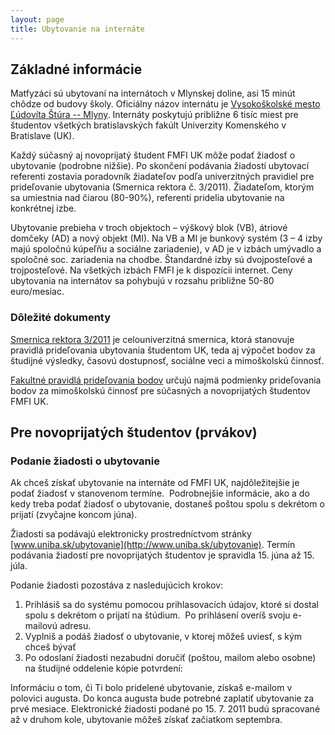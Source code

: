 ```yaml
---
layout: page
title: Ubytovanie na internáte
---
```


## Základné informácie

Matfyzáci sú ubytovaní na internátoch v Mlynskej doline, asi 15 minút chôdze od budovy školy. Oficiálny názov internátu je [Vysokoškolské mesto Ľúdovíta Štúra -- Mlyny](http://www.mlyny.uniba.sk/). Internáty poskytujú približne 6 tisíc miest pre študentov všetkých bratislavských fakúlt Univerzity Komenského v Bratislave (UK).

Každý súčasný aj novoprijatý študent FMFI UK môže podať žiadosť o ubytovanie (podrobne nižšie). Po skončení podávania žiadostí ubytovací referenti zostavia poradovník žiadateľov podľa univerzitných pravidiel pre prideľovanie ubytovania (Smernica rektora č. 3/2011). Žiadateľom, ktorým sa umiestnia nad čiarou (80-90%), referenti pridelia ubytovanie na konkrétnej izbe.

Ubytovanie prebieha v troch objektoch – výškový blok (VB), átriové domčeky (AD) a nový objekt (MI). Na VB a MI je bunkový systém (3 – 4 izby majú spoločnú kúpeľňu a sociálne zariadenie), v AD je v izbách umývadlo a spoločné soc. zariadenia na chodbe. Štandardné izby sú dvojposteľové a trojposteľové. Na všetkých izbách FMFI je k dispozícii internet. Ceny ubytovania na internátov sa pohybujú v rozsahu približne 50-80 euro/mesiac.

### Dôležité dokumenty

[Smernica rektora 3/2011](http://www.uniba.sk/fileadmin/user_upload/editors/subweby/ubytovanie/Vp_2011_3_Smernica_rektora_UK_ktora_upravuje_pravidla_rozdelovania_ubytovacej_kapacity___-_pre_web.pdf) je celouniverzitná smernica, ktorá stanovuje pravidlá prideľovania ubytovania študentom UK, teda aj výpočet bodov za študijné výsledky, časovú dostupnosť, sociálne veci a mimoškolskú činnosť.

[Fakultné pravidlá prideľovania bodov](http://www.fmph.uniba.sk/index.php?id=2125) určujú najmä podmienky prideľovania bodov za mimoškolskú činnosť pre súčasných a novoprijatých študentov FMFI UK.

## Pre novoprijatých študentov (prvákov)

### Podanie žiadosti o ubytovanie

Ak chceš získať ubytovanie na internáte od FMFI UK, najdôležitejšie je podať žiadosť v stanovenom termíne. &nbsp;Podrobnejšie informácie, ako a do kedy treba podať žiadosť o ubytovanie, dostaneš poštou spolu s dekrétom o prijatí (zvyčajne koncom júna).&nbsp;

Žiadosti sa podávajú elektronicky prostredníctvom stránky [www.uniba.sk/ubytovanie](http://www.uniba.sk/ubytovanie). Termín podávania žiadostí pre novoprijatých študentov je spravidla 15. júna až 15. júla.

Podanie žiadosti pozostáva z nasledujúcich krokov:

1.  Prihlásiš sa do systému pomocou prihlasovacích údajov, ktoré si dostal spolu s dekrétom o prijatí na štúdium. &nbsp;Po prihlásení overíš svoju e-mailovú adresu.
2.  Vyplniš a podáš žiadosť o ubytovanie, v ktorej môžeš uviesť, s kým chceš bývať
3.  Po odoslaní žiadosti nezabudni doručiť (poštou, mailom alebo osobne) na študijné oddelenie kópie potvrdení:

Informáciu o tom, či Ti bolo pridelené ubytovanie, získaš e-mailom v polovici augusta. Do konca augusta bude potrebné zaplatiť ubytovanie za prvé mesiace. Elektronické žiadosti podané po 15. 7. 2011 budú spracované až v druhom kole, ubytovanie môžeš získať začiatkom septembra.
